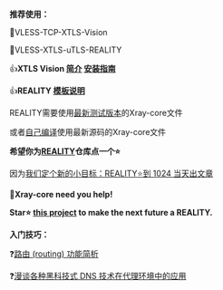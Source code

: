 **推荐使用：** 

:rocket:VLESS-TCP-XTLS-Vision

:rocket:VLESS-XTLS-uTLS-REALITY

:+1:**XTLS Vision [简介](https://github.com/XTLS/Xray-core/discussions/1295) [安装指南](https://github.com/chika0801/Xray-install)**

:+1:**REALITY [模板说明](https://github.com/XTLS/REALITY#readme)**

REALITY需要使用[最新测试版本](https://github.com/XTLS/Xray-core/actions/workflows/release.yml)的Xray-core文件

或者[自己编译](https://github.com/chika0801/Xray-install/blob/main/compile_Xray-core.md)使用最新源码的Xray-core文件

**希望你为[REALITY](https://github.com/XTLS/REALITY)仓库点一个:star:**

因为[我们定个新的小目标：REALITY:star:到 1024 当天出文章](https://github.com/XTLS/Xray-core/issues/1679#issuecomment-1436520973)

:eyes:**Xray-core need you help!**

**Star:star: [this project](https://github.com/XTLS/REALITY) to make the next future a REALITY.**

**入门技巧：** 

:question:[路由 (routing) 功能简析](https://xtls.github.io/Xray-docs-next/document/level-1/routing-lv1-part1.html)

:question:[漫谈各种黑科技式 DNS 技术在代理环境中的应用](https://tachyondevel.medium.com/漫谈各种黑科技式-dns-技术在代理环境中的应用-62c50e58cbd0)
